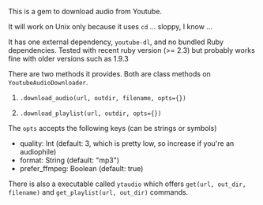 This is a gem to download audio from Youtube.

It will work on Unix only because it uses `cd` ... sloppy, I know ...

It has one external dependency, `youtube-dl`, and no bundled Ruby dependencies.
Tested with recent ruby version (>= 2.3) but probably works fine with older versions
such as 1.9.3

There are two methods it provides. Both are class methods on `YoutubeAudioDownloader`.

1. `.download_audio(url, outdir, filename, opts={})`

2. `.download_playlist(url, outdir, opts={})`

The `opts` accepts the following keys (can be strings or symbols)

- quality: Int (default: 3, which is pretty low, so increase if you're an audiophile)
- format: String (default: "mp3")
- prefer_ffmpeg: Boolean (default: true)

There is also a executable called `ytaudio` which offers `get(url, out_dir, filename)` and 
`get_playlist(url, out_dir)` commands.